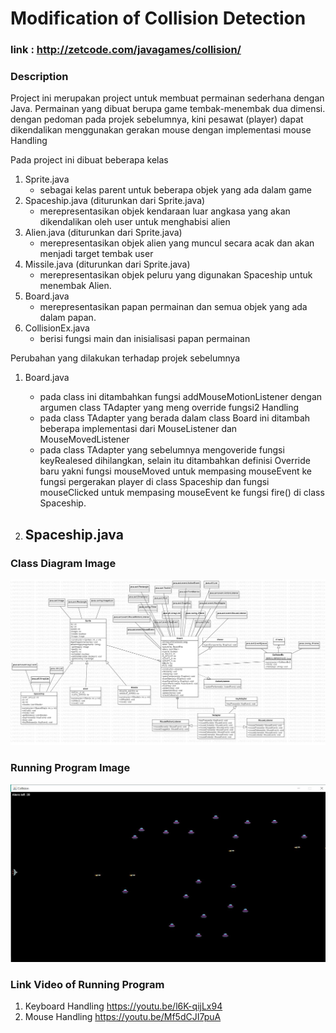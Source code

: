 # Modification of Collision Detection 

### link : http://zetcode.com/javagames/collision/

### Description
Project ini merupakan project untuk membuat permainan sederhana dengan Java. Permainan yang dibuat berupa game tembak-menembak dua dimensi. dengan pedoman pada projek sebelumnya, kini pesawat (player) dapat dikendalikan menggunakan gerakan mouse dengan implementasi mouse Handling

Pada project ini dibuat beberapa kelas
1. Sprite.java
    - sebagai kelas parent untuk beberapa objek yang ada dalam game
2. Spaceship.java (diturunkan dari Sprite.java) 
    - merepresentasikan objek kendaraan luar angkasa yang akan dikendalikan oleh user untuk menghabisi alien
3. Alien.java (diturunkan dari Sprite.java) 
    - merepresentasikan objek alien yang muncul secara acak dan akan menjadi target tembak user
4. Missile.java (diturunkan dari Sprite.java) 
    - merepresentasikan objek peluru yang digunakan Spaceship untuk menembak Alien.
5. Board.java 
    - merepresentasikan papan permainan dan semua objek yang ada dalam papan.
6. CollisionEx.java
    - berisi fungsi main dan inisialisasi papan permainan

Perubahan yang dilakukan terhadap projek sebelumnya
1. Board.java
    - pada class ini ditambahkan fungsi addMouseMotionListener dengan argumen class TAdapter yang meng override fungsi2 Handling
    - pada class TAdapter yang berada dalam class Board ini ditambah beberapa implementasi dari MouseListener dan MouseMovedListener
    - pada class TAdapter yang sebelumnya mengoveride fungsi keyRealesed dihilangkan, selain itu ditambahkan definisi Override baru yakni fungsi mouseMoved untuk mempasing mouseEvent ke fungsi pergerakan player di class Spaceship dan fungsi mouseClicked untuk mempasing mouseEvent ke fungsi fire() di class Spaceship.

2. Spaceship.java
    - 

### Class Diagram Image

<p align="center">
  <img width="1000" src="./img/diagramClass.png" >
</p>

### Running Program Image

<p align="center">
  <img width="1000" src="./img/program.png" >
</p>

### Link Video of Running Program
1. Keyboard Handling
    https://youtu.be/l6K-qijLx94
2. Mouse Handling
    https://youtu.be/Mf5dCJI7puA
